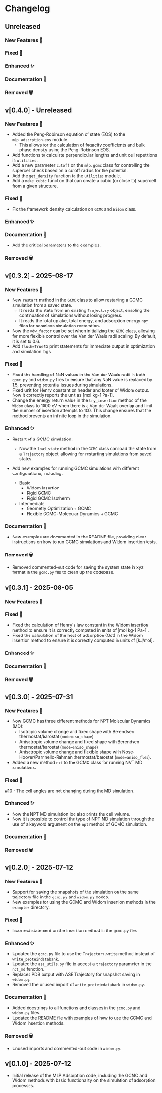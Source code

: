# Changelog

## Unreleased

### New Features 🎉

### Fixed 🐛

### Enhanced ✨

### Documentation 📖

### Removed 🗑️

## v[0.4.0] - Unreleased

### New Features 🎉

- Added the Peng-Robinson equation of state (EOS) to the `mlp_adsorption.eos` module.
  - This allows for the calculation of fugacity coefficients and bulk phase density using the Peng-Robinson EOS.
- Add functions to calculate perpendicular lengths and unit cell repetitions in `utilities`.
- Add a new parameter `cutoff` on the `mlp.gcmc` class for controlling the supercell check based on a cutoff radius for the potential.
- Add the `get_density` function to the `utilities` module.
- Add a `make_cubic` function that can create a cubic (or close to) supercell from a given structure.

### Fixed 🐛

- Fix the framework density calculation on `GCMC` and `Widom` class.

### Enhanced ✨

### Documentation 📖

- Add the critical parameters to the examples.

### Removed 🗑️

## v[0.3.2] - 2025-08-17

### New Features 🎉

- New `restart` method in the `GCMC` class to allow restarting a GCMC simulation from a saved state.
  - It reads the state from an existing `Trajectory` object, enabling the continuation of simulations without losing progress.
  - It reads the total uptake, total energy, and adsorption energy `npy` files for seamless simulation restoration.
- Now the `vdw_factor` can be set when initializing the `GCMC` class, allowing for more flexible control over the Van der Waals radii scaling. By default, it is set to 0.6.
- Add `flush=True` to print statements for immediate output in optimization and simulation logs

### Fixed 🐛

- Fixed the handling of NaN values in the Van der Waals radii in both `gcmc.py` and `widom.py` files to ensure that any NaN value is replaced by 1.5, preventing potential issues during simulations.
- Fixed unit for Henry constant on header and footer of Widom output. Now it correctly reports the unit as [mol kg-1 Pa-1].
- Change the energy return value in the `try_insertion` method of the `Widom` class to 1000 eV when there is a Van der Waals overlap and limit the number of insertion attempts to 100. This change ensures that the method prevents an infinite loop in the simulation.

### Enhanced ✨

- Restart of a GCMC simulation:
  - Now the `load_state` method in the `GCMC` class can load the state from a `Trajectory` object, allowing for restarting simulations from saved states.

- Add new examples for running GCMC simulations with different configurations, including:

  - Basic
    - Widom Insertion
    - Rigid GCMC
    - Rigid GCMC Isotherm
  - Intermediate
    - Geometry Optimization + GCMC
    - Flexible GCMC: Molecular Dynamics + GCMC
  
### Documentation 📖

- New examples are documented in the README file, providing clear instructions on how to run GCMC simulations and Widom insertion tests.

### Removed 🗑️

- Removed commented-out code for saving the system state in xyz format in the `gcmc.py` file to clean up the codebase.

## v[0.3.1] - 2025-08-05

### New Features 🎉

### Fixed 🐛

- Fixed the calculation of Henry's law constant in the Widom insertion method to ensure it is correctly computed in units of [mol kg-1 Pa-1].
- Fixed the calculation of the heat of adsorption (Qst) in the Widom insertion method to ensure it is correctly computed in units of [kJ/mol].

### Enhanced ✨

### Documentation 📖

### Removed 🗑️

## v[0.3.0] - 2025-07-31

### New Features 🎉

- Now GCMC has three different methods for NPT Molecular Dynamics (MD):
  - Isotropic volume change and fixed shape with Berendsen thermostat/barostat (`mode=iso_shape`)
  - Anisotropic volume change and fixed shape with Berendsen thermostat/barostat (`mode=aniso_shape`)
  - Anisotropic volume change and flexible shape with Nose-Hoover/Parrinello-Rahman thermostat/barostat (`mode=aniso_flex`).
- Added a new method `nvt` to the GCMC class for running NVT MD simulations.

### Fixed 🐛

[#10](https://github.com/lipelopesoliveira/mlp_adsorption/issues/10) - The cell angles are not changing during the MD simulation.

### Enhanced ✨

- Now the NPT MD simulation log also prints the cell volume.
- Now it is possible to control the type of NPT MD simulation through the use of a keyword argument on the `npt` method of GCMC simulation.

### Documentation 📖

### Removed 🗑️

## v[0.2.0] - 2025-07-12

### New Features 🎉

- Support for saving the snapshots of the simulation on the same trajectory file in the `gcmc.py` and `widom.py` codes.
- New examples for using the GCMC and Widom insertion methods in the `examples` directory.

### Fixed 🐛

- Incorrect statement on the insertion method in the `gcmc.py` file.

### Enhanced ✨

- Updated the `gcmc.py` file to use the `Trajectory.write` method instead of `write_proteindatabank`.
- Updated the `ase_utils.py` file to accept a `trajectory` parameter in the `npt_md` function.
- Replaces PDB output with ASE Trajectory for snapshot saving in `widom.py`.
- Removed the unused import of `write_proteindatabank` in `widom.py`.

### Documentation 📖

- Added docstrings to all functions and classes in the `gcmc.py` and `widom.py` files.
- Updated the README file with examples of how to use the GCMC and Widom insertion methods.

### Removed 🗑️

- Unused imports and commented-out code in `widom.py`.

## v[0.1.0] - 2025-07-12

- Initial release of the MLP Adsorption code, including the GCMC and Widom methods with basic functionality on the simulation of adsorption processes.
